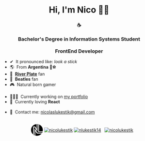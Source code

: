 <h1 align="center">Hi, I'm Nico 👋🏼</h1>
<h3 align="center">
  ☕
  <br/><br/>Bachelor's Degree in Information Systems Student<br/><br/>
  FrontEnd Developer<br/>
</h3>


- ✔&nbsp;&nbsp;It pronounced like: *look a stick*
- 🌎&nbsp;&nbsp;From **Argentina** 🧉⚽
- 🐓&nbsp;&nbsp;**[River Plate](https://es.wikipedia.org/wiki/Club_Atl%C3%A9tico_River_Plate)** fan
- 🎵&nbsp;&nbsp;**Beatles** fan
- 🎮&nbsp;&nbsp;Natural born gamer<br/><br/>
- 👨🏻‍💻&nbsp;&nbsp;Currently working on [my portfolio](https://github.com/nlukestik/MyPortfolio)
- 🚀&nbsp;&nbsp;Currently loving **React**<br/><br/>
- 📩&nbsp;&nbsp;Contact me: [nicolaslukestik@gmail.com](mailto:nicolaslukestik@gmail.com?subject=[From%20Your%20GitHub])<br/><br/>

<p align="center">
  &nbsp;&nbsp;&nbsp;&nbsp;&nbsp;&nbsp;
  <a href="https://nicolukestik.com" target="blank"><img align="center" src="https://raw.githubusercontent.com/nlukestik/nlukestik/main/NL7%2Bmini.png" height="40" width="40" /></a>
  <a href="https://instagram.com/nicolukestik" target="blank"><img align="center" src="https://anthoncode.com/wp-content/uploads/2019/07/logo-minimalist-instagram.png?is-pending-load=1" alt="nicolukestik" height="40" width="61" /></a>
  <a href="https://twitter.com/nlukestik14" target="blank"><img align="center" src="https://iconmonstr.com/wp-content/g/gd/makefg.php?i=../assets/preview/2012/png/iconmonstr-twitter-1.png&r=28&g=156&b=234" alt="nlukestik14" height="40" width="40" /></a>&nbsp;&nbsp;
  <a href="https://linkedin.com/in/nicolukestik" target="blank"><img align="center" src="https://cdn-icons-png.flaticon.com/512/174/174857.png" alt="nicolukestik" height="38" width="38" /></a>&nbsp;&nbsp;
</p>

<!-- - 👯 I’m looking to collaborate on <br/>-->
<!-- - 🤔 I’m looking for help with ...<br/>-->
<!-- - 💬 Ask me about ...<br/> -->

